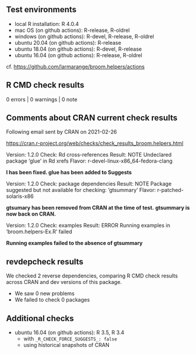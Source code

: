 ## Test environments

* local R installation: R 4.0.4
* mac OS (on github actions): R-release, R-oldrel
* windows (on github actions): R-devel, R-release, R-oldrel
* ubuntu 20.04 (on github actions): R-release
* ubuntu 18.04 (on github actions): R-devel, R-release
* ubuntu 16.04 (on github actions): R-release, R-oldrel

cf. https://github.com/larmarange/broom.helpers/actions

## R CMD check results

0 errors | 0 warnings | 0 note

## Comments about CRAN current check results

Following email sent by CRAN on 2021-02-26

https://cran.r-project.org/web/checks/check_results_broom.helpers.html

Version: 1.2.0
Check: Rd cross-references
Result: NOTE
    Undeclared package ‘glue’ in Rd xrefs
Flavor: r-devel-linux-x86_64-fedora-clang

**I has been fixed. glue has been added to Suggests**

Version: 1.2.0
Check: package dependencies
Result: NOTE
    Package suggested but not available for checking: ‘gtsummary’
Flavor: r-patched-solaris-x86

**gtsumary has been removed from CRAN at the time of test.**
**gtsummary is now back on CRAN.**

Version: 1.2.0
Check: examples
Result: ERROR
    Running examples in ‘broom.helpers-Ex.R’ failed

**Running examples failed to the absence of gtsummary**

## revdepcheck results

We checked 2 reverse dependencies, comparing R CMD check results across CRAN 
and dev versions of this package.

 * We saw 0 new problems
 * We failed to check 0 packages


## Additional checks

* ubuntu 16.04 (on github actions): R 3.5, R 3.4
    - with `_R_CHECK_FORCE_SUGGESTS_: false`
    - using historical snapshots of CRAN
